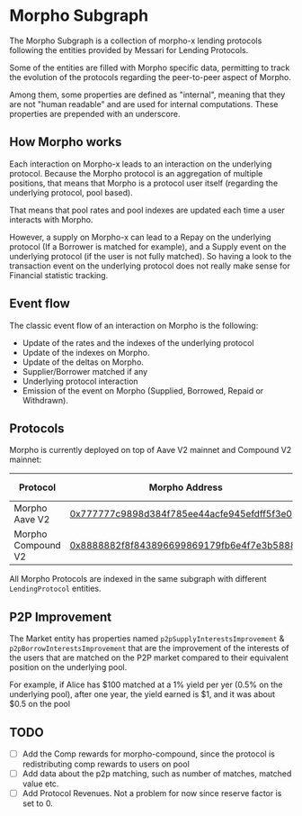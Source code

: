 # Morpho Subgraph

The Morpho Subgraph is a collection of morpho-x lending protocols following the entities provided by Messari for Lending Protocols.

Some of the entities are filled with Morpho specific data, permitting to track the evolution of the protocols regarding the peer-to-peer aspect of Morpho.

Among them, some properties are defined as "internal", meaning that they are not "human readable" and are used for internal computations. These properties are prepended with an underscore.

## How Morpho works

Each interaction on Morpho-x leads to an interaction on the underlying protocol. Because the Morpho protocol is an aggregation of multiple positions, that means that Morpho is a protocol user itself (regarding the underlying protocol, pool based).

That means that pool rates and pool indexes are updated each time a user interacts with Morpho.

However, a supply on Morpho-x can lead to a Repay on the underlying protocol (If a Borrower is matched for example), and a Supply event on the underlying protocol (if the user is not fully matched).
So having a look to the transaction event on the underlying protocol does not really make sense for Financial statistic tracking.

## Event flow

The classic event flow of an interaction on Morpho is the following:

- Update of the rates and the indexes of the underlying protocol
- Update of the indexes on Morpho.
- Update of the deltas on Morpho.
- Supplier/Borrower matched if any
- Underlying protocol interaction
- Emission of the event on Morpho (Supplied, Borrowed, Repaid or Withdrawn).

## Protocols

Morpho is currently deployed on top of Aave V2 mainnet and Compound V2 mainnet:

| Protocol           | Morpho Address                                                                                                        | Deployment block |
| ------------------ | --------------------------------------------------------------------------------------------------------------------- | ---------------- |
| Morpho Aave V2     | [0x777777c9898d384f785ee44acfe945efdff5f3e0](https://etherscan.io/address/0x777777c9898d384f785ee44acfe945efdff5f3e0) | 15383036         |
| Morpho Compound V2 | [0x8888882f8f843896699869179fb6e4f7e3b58888](https://etherscan.io/address/0x8888882f8f843896699869179fb6e4f7e3b58888) | 14860866         |

All Morpho Protocols are indexed in the same subgraph with different `LendingProtocol` entities.

## P2P Improvement

The Market entity has properties named `p2pSupplyInterestsImprovement` & `p2pBorrowInterestsImprovement` that are the improvement of the interests of the users that are matched on the P2P market compared to their equivalent position on the underlying pool.

For example, if Alice has $100 matched at a 1% yield per yer (0.5% on the underlying pool), after one year, the yield earned is $1, and it was about $0.5 on the pool

## TODO

- [ ] Add the Comp rewards for morpho-compound, since the protocol is redistributing comp rewards to users on pool
- [ ] Add data about the p2p matching, such as number of matches, matched value etc.
- [ ] Add Protocol Revenues. Not a problem for now since reserve factor is set to 0.
